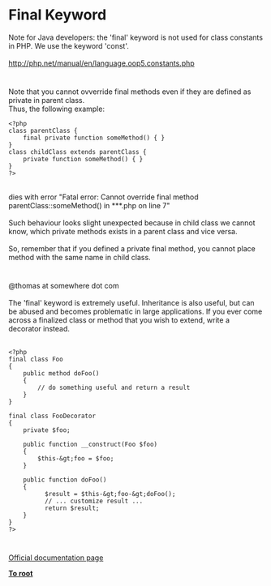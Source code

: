 # Final Keyword



Note for Java developers: the &apos;final&apos; keyword is not used for class constants in PHP. We use the keyword &apos;const&apos;.<br><br>http://php.net/manual/en/language.oop5.constants.php  

#

Note that you cannot ovverride final methods even if they are defined as private in parent class.<br>Thus, the following example:<br>

```
<?php
class parentClass {
    final private function someMethod() { }
}
class childClass extends parentClass {
    private function someMethod() { }
}
?>
```
<br>dies with error "Fatal error: Cannot override final method parentClass::someMethod() in ***.php on line 7"<br><br>Such behaviour looks slight unexpected because in child class we cannot know, which private methods exists in a parent class and vice versa.<br><br>So, remember that if you defined a private final method, you cannot place method with the same name in child class.  

#

@thomas at somewhere dot com<br><br>The &apos;final&apos; keyword is extremely useful.  Inheritance is also useful, but can be abused and becomes problematic in large applications.  If you ever come across a finalized class or method that you wish to extend, write a decorator instead.<br><br>

```
<?php
final class Foo
{
    public method doFoo()
    {
        // do something useful and return a result
    }
}

final class FooDecorator
{
    private $foo;
    
    public function __construct(Foo $foo)
    {
        $this-&gt;foo = $foo;
    }
    
    public function doFoo()
    {
          $result = $this-&gt;foo-&gt;doFoo();
          // ... customize result ...
          return $result;
    }
}
?>
```
  

#

[Official documentation page](https://www.php.net/manual/en/language.oop5.final.php)

**[To root](/README.md)**